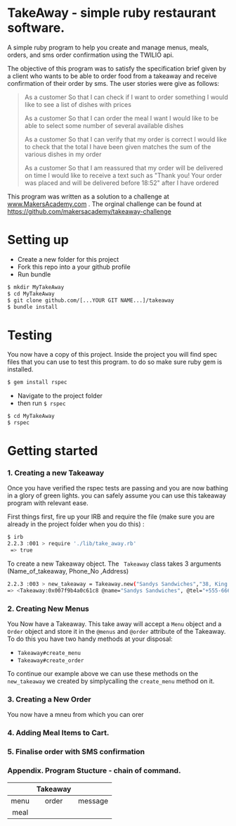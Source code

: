 # TakeAway - simple ruby restaurant software.
 A simple ruby program to help you create and manage menus, meals, orders, and sms order confirmation using the TWILIO api.
 
 The objective of this program was to satisfy the specification brief given by a client who wants to be able to order food from a takeaway and receive confirmation of their order by sms. The user stories were give as follows:
 
>As a customer
>So that I can check if I want to order something
>I would like to see a list of dishes with prices
>
>As a customer
>So that I can order the meal I want
>I would like to be able to select some number of several available dishes
>
>As a customer
>So that I can verify that my order is correct
>I would like to check that the total I have been given matches the sum of the various dishes in my order
>
>As a customer
>So that I am reassured that my order will be delivered on time
>I would like to receive a text such as "Thank you! Your order was placed and will be delivered before 18:52" after I have ordered

 This program was written as a solution to a challenge at www.MakersAcademy.com . The orginal challenge can be found at https://github.com/makersacademy/takeaway-challenge
# Setting up
 - Create a new folder for this project
 - Fork this repo into a your github profile
 - Run bundle
 ```sh
$ mkdir MyTakeAway
$ cd MyTakeAway
$ git clone github.com/[...YOUR GIT NAME...]/takeaway
$ bundle install
```
 
# Testing 
You now have a copy of this project. Inside the project you will find spec files that you can use to test this program. to do so make sure ruby gem is installed.
```sh
$ gem install rspec
```
 - Navigate to the project folder
 - then run ```$ rspec ```

```sh
$ cd MyTakeAway
$ rspec
```
# Getting started

 ### 1. Creating a new Takeaway

Once you have verified the rspec tests are passing and you are now bathing in a glory of green lights.
you can safely assume you can use this takeaway program with relevant ease.

First things first, fire up your IRB and require the file (make sure you are already in the project folder when you do this) :
```sh 
$ irb
2.2.3 :001 > require './lib/take_away.rb'
 => true 
```
To create a new Takeaway object.
The ``` Takeaway``` class takes 3 arguments (Name_of_takeaway,  Phone_No ,Address)
```sh
2.2.3 :003 > new_takeaway = Takeaway.new("Sandys Sandwiches","38, King Street, NW5 4LQ","+555-666")
=> <Takeaway:0x007f9b4a0c61c8 @name="Sandys Sandwiches", @tel="+555-666", @address="8 King Street NW5 4LQ", @menus=[], @orders=[]> 
```

 ### 2. Creating New Menus

You Now have a Takeaway. This take away will accept a ```Menu``` object and a ```Order``` object and store it in the ```@menus``` and ```@order``` attribute of the Takeaway. To do this you have two handy methods at your disposal:
 
 - ```Takeaway#create_menu ```
 - ```Takeaway#create_order```
 
To continue our example above we can use these methods on the ```new_takeaway``` we created by simplycalling the ```create_menu``` method on it.

 ### 3. Creating a New Order
 You now have a mneu from which you can orer
 ### 4. Adding Meal Items to Cart.
 
 ### 5. Finalise order with SMS confirmation
 
 
 ### Appendix. Program Stucture - chain of command.
 
 
|               |Takeaway       |       |
|:-------------:|:-------------:|:-----:|
| menu          |  order        |message|
| meal          |

 
 

 









